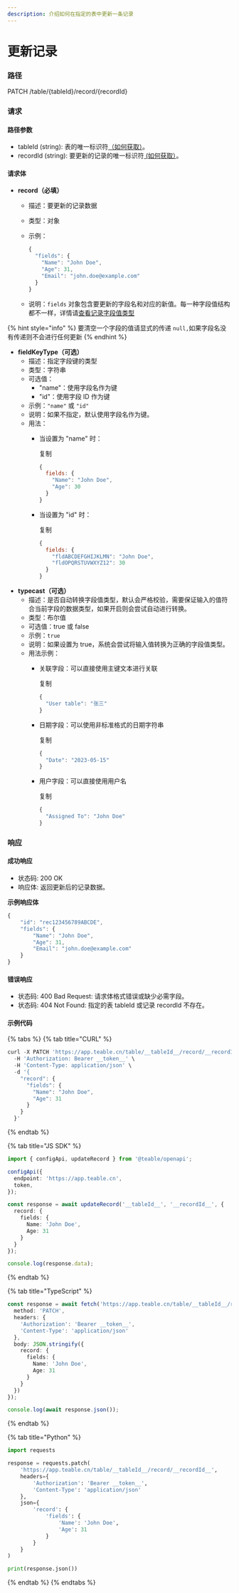 ```yaml
---
description: 介绍如何在指定的表中更新一条记录
---
```


# 更新记录

### 路径

PATCH /table/{tableId}/record/{recordId}

### 请求

#### 路径参数

* tableId (string): 表的唯一标识符[（如何获取）](../huo-qu-id.md#tableid)。
* recordId (string): 要更新的记录的唯一标识符[ (如何获取）](../huo-qu-id.md#recordid)。

#### 请求体

* **record（必填）**
  * 描述：要更新的记录数据
  * 类型：对象
  *   示例：

      ```javascript
      {
        "fields": {
          "Name": "John Doe",
          "Age": 31,
          "Email": "john.doe@example.com"
        }
      }
      ```
  * 说明：`fields` 对象包含要更新的字段名和对应的新值。每一种字段值结构都不一样，详情请[查看记录字段值类型](ji-lu-zi-duan-zhi-lei-xing.md)

{% hint style="info" %}
要清空一个字段的值请显式的传递 `null,`如果字段名没有传递则不会进行任何更新
{% endhint %}

* **fieldKeyType（可选）**
  * 描述：指定字段键的类型
  * 类型：字符串
  * 可选值：
    * "name"：使用字段名作为键
    * "id"：使用字段 ID 作为键
  * 示例：`"name"` 或 `"id"`
  * 说明：如果不指定，默认使用字段名作为键。
  * 用法：
    *   当设置为 "name" 时：

        复制

        ```javascript
        {
          fields: {
            "Name": "John Doe",
            "Age": 30
          }
        }
        ```
    *   当设置为 "id" 时：

        复制

        ```javascript
        {
          fields: {
            "fldABCDEFGHIJKLMN": "John Doe",
            "fldOPQRSTUVWXYZ12": 30
          }
        }
        ```
* **typecast（可选）**
  * 描述：是否自动转换字段值类型，默认会严格校验，需要保证输入的值符合当前字段的数据类型，如果开启则会尝试自动进行转换。
  * 类型：布尔值
  * 可选值：true 或 false
  * 示例：`true`
  * 说明：如果设置为 true，系统会尝试将输入值转换为正确的字段值类型。
  * 用法示例：
    *   关联字段：可以直接使用主键文本进行关联

        复制

        ```javascript
        {
          "User table": "张三"
        }
        ```
    *   日期字段：可以使用非标准格式的日期字符串

        复制

        ```javascript
        {
          "Date": "2023-05-15"
        }
        ```
    *   用户字段：可以直接使用用户名

        复制

        ```javascript
        {
          "Assigned To": "John Doe"
        }
        ```

### 响应

#### 成功响应

* 状态码: 200 OK
* 响应体: 返回更新后的记录数据。

**示例响应体**

```javascript
{
    "id": "rec123456789ABCDE",
    "fields": {
        "Name": "John Doe",
        "Age": 31,
        "Email": "john.doe@example.com"
    }
}
```

#### 错误响应

* 状态码: 400 Bad Request: 请求体格式错误或缺少必需字段。
* 状态码: 404 Not Found: 指定的表 tableId 或记录 recordId 不存在。

#### 示例代码

{% tabs %}
{% tab title="CURL" %}
```typescript
curl -X PATCH 'https://app.teable.cn/table/__tableId__/record/__recordId__' \
  -H 'Authorization: Bearer __token__' \
  -H 'Content-Type: application/json' \
  -d '{
    "record": {
      "fields": {
        "Name": "John Doe",
        "Age": 31
      }
    }
  }'
```
{% endtab %}

{% tab title="JS SDK" %}
```typescript
import { configApi, updateRecord } from '@teable/openapi';

configApi({
  endpoint: 'https://app.teable.cn',
  token,
});

const response = await updateRecord('__tableId__', '__recordId__', {
  record: {
    fields: {
      Name: 'John Doe',
      Age: 31
    }
  }
});

console.log(response.data);
```
{% endtab %}

{% tab title="TypeScript" %}
```typescript
const response = await fetch('https://app.teable.cn/table/__tableId__/record/__recordId__', {
  method: 'PATCH',
  headers: {
    'Authorization': 'Bearer __token__',
    'Content-Type': 'application/json'
  },
  body: JSON.stringify({
    record: {
      fields: {
        Name: 'John Doe',
        Age: 31
      }
    }
  })
});

console.log(await response.json());
```
{% endtab %}

{% tab title="Python" %}
```python
import requests

response = requests.patch(
    'https://app.teable.cn/table/__tableId__/record/__recordId__',
    headers={
        'Authorization': 'Bearer __token__',
        'Content-Type': 'application/json'
    },
    json={
        'record': {
            'fields': {
                'Name': 'John Doe',
                'Age': 31
            }
        }
    }
)

print(response.json())
```
{% endtab %}
{% endtabs %}
